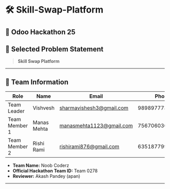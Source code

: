 # 🛠️ Skill-Swap-Platform

## 🚀 Odoo Hackathon 25

## 📌 Selected Problem Statement
> **Skill Swap Platform**

---

## 👥 Team Information

| Role          | Name         | Email                        | Phone        |
|---------------|-------------|------------------------------|-------------:|
| Team Leader   | Vishvesh     | sharmavishesh3@gmail.com     | 9898977739   |
| Team Member 1 | Manas Mehta  | manasmehta1123@gmail.com     | 7567060305   |
| Team Member 2 | Rishi Rami   | rishirami876@gmail.com       | 6351877993   |

- **Team Name:** Noob Coderz  
- **Official Hackathon Team ID:** Team 0278  
- **Reviewer:** Akash Pandey (apan)

---
